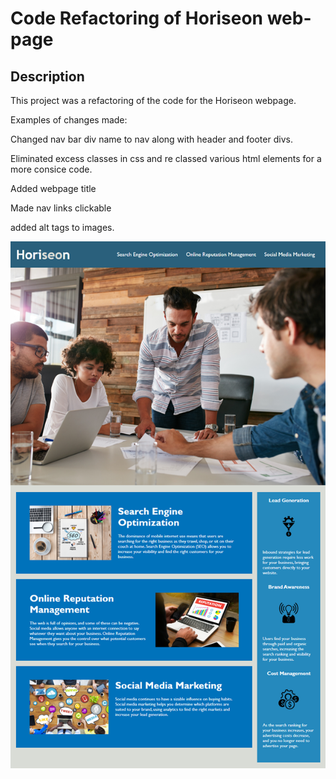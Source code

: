 # Code Refactoring of Horiseon web-page

## Description

This project was a refactoring of the code for the Horiseon webpage.

Examples of changes made:

Changed nav bar div name to nav along with header and footer divs.

Eliminated excess classes in css and re classed various html elements for a more consice code.

Added webpage title

Made nav links clickable

added alt tags to images.

![portfolio demo](/assets/images/01-html-css-git-homework-demo.png)